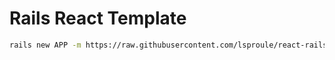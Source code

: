 # Rails React Template


```bash
rails new APP -m https://raw.githubusercontent.com/lsproule/react-rails-template/refs/heads/main/template.rb
```
